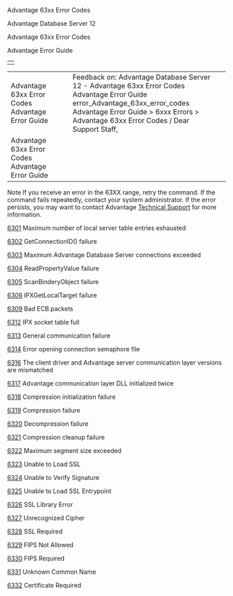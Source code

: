 Advantage 63xx Error Codes




Advantage Database Server 12  

Advantage 63xx Error Codes

Advantage Error Guide

|  |
| --- |
|  |

|  |  |  |  |  |
| --- | --- | --- | --- | --- |
| Advantage 63xx Error Codes  Advantage Error Guide |  |  | Feedback on: Advantage Database Server 12 - Advantage 63xx Error Codes Advantage Error Guide error\_Advantage\_63xx\_error\_codes Advantage Error Guide > 6xxx Errors > Advantage 63xx Error Codes / Dear Support Staff, |  |
| Advantage 63xx Error Codes  Advantage Error Guide |  |  |  |  |

Note If you receive an error in the 63XX range, retry the command. If the command fails repeatedly, contact your system administrator. If the error persists, you may want to contact Advantage [Technical Support](master_technical_support_u_s__and_canada.htm) for more information.

[6301](error_6301_maximum_number_of_local_server_table_entries_exhausted.htm) Maximum number of local server table entries exhausted

[6302](error_6302_getconnectionid_failure.htm) GetConnectionID() failure

[6303](error_6303_maximum_advantage_database_server_connections_exceeded.htm) Maximum Advantage Database Server connections exceeded

[6304](error_6304_readpropertyvalue_failure.htm) ReadPropertyValue failure

[6305](error_6305_scanbinderyobject_failure.htm) ScanBinderyObject failure

[6306](error_6306_ipxgetlocaltarget_failure.htm) IPXGetLocalTarget failure

[6309](error_6309_bad_ecb_packets.htm) Bad ECB packets

[6312](error_6312_ipx_socket_table_full.htm) IPX socket table full

[6313](error_6313_general_communication_failure.htm) General communication failure

[6314](error_6314_error_opening_connection_semaphore_file.htm) Error opening connection semaphore file

[6316](error_6316_the_client_driver_and_advantage_server_communication_layer_versions_are_mismatched.htm) The client driver and Advantage server communication layer versions are mismatched

[6317](error_6317_advantage_communication_layer_dll_initialized_twice.htm) Advantage communication layer DLL initialized twice

[6318](error_6318_compression_initialization_failure.htm) Compression initialization failure

[6319](error_6319_compression_failure.htm) Compression failure

[6320](error_6320_decompression_failure.htm) Decompression failure

[6321](error_6321_compression_cleanup_failure.htm) Compression cleanup failure

[6322](error_6322_maximum_segment_size_exceeded.htm) Maximum segment size exceeded

[6323](error_6323_unable_to_load_ssl.htm) Unable to Load SSL

[6324](error_6324_unable_to_verify_signature.htm) Unable to Verify Signature

[6325](error_6325_unable_to_load_ssl_entrypoint.htm) Unable to Load SSL Entrypoint

[6326](error_6326_library_error.htm) SSL Library Error

[6327](error_6327_unrecognized_cipher.htm) Unrecognized Cipher

[6328](error_6328_ssl_required.htm) SSL Required

[6329](error_6329_fips_not_allowed.htm) FIPS Not Allowed

[6330](error_6330_fips_required.htm) FIPS Required

[6331](error_6331_unknown_common_name.htm) Unknown Common Name

[6332](error_6332_certificate_required.htm) Certificate Required